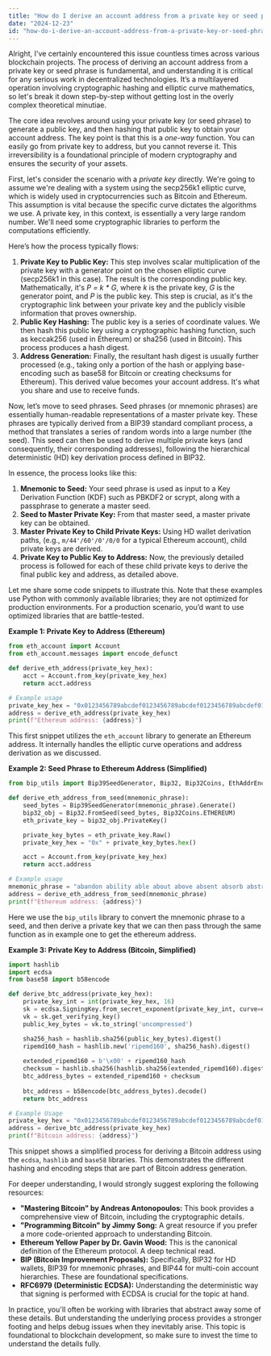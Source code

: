 ```yaml
---
title: "How do I derive an account address from a private key or seed phrase?"
date: "2024-12-23"
id: "how-do-i-derive-an-account-address-from-a-private-key-or-seed-phrase"
---
```


Alright,  I've certainly encountered this issue countless times across various blockchain projects. The process of deriving an account address from a private key or seed phrase is fundamental, and understanding it is critical for any serious work in decentralized technologies. It’s a multilayered operation involving cryptographic hashing and elliptic curve mathematics, so let's break it down step-by-step without getting lost in the overly complex theoretical minutiae.

The core idea revolves around using your private key (or seed phrase) to generate a public key, and then hashing that public key to obtain your account address. The key point is that this is a *one-way* function. You can easily go from private key to address, but you cannot reverse it. This irreversibility is a foundational principle of modern cryptography and ensures the security of your assets.

First, let's consider the scenario with a *private key* directly. We're going to assume we're dealing with a system using the secp256k1 elliptic curve, which is widely used in cryptocurrencies such as Bitcoin and Ethereum. This assumption is vital because the specific curve dictates the algorithms we use. A private key, in this context, is essentially a very large random number. We'll need some cryptographic libraries to perform the computations efficiently.

Here’s how the process typically flows:

1.  **Private Key to Public Key:** This step involves scalar multiplication of the private key with a generator point on the chosen elliptic curve (secp256k1 in this case). The result is the corresponding public key. Mathematically, it's *P = k * G*, where *k* is the private key, *G* is the generator point, and *P* is the public key. This step is crucial, as it's the cryptographic link between your private key and the publicly visible information that proves ownership.
2.  **Public Key Hashing:** The public key is a series of coordinate values. We then hash this public key using a cryptographic hashing function, such as keccak256 (used in Ethereum) or sha256 (used in Bitcoin). This process produces a hash digest.
3.  **Address Generation:** Finally, the resultant hash digest is usually further processed (e.g., taking only a portion of the hash or applying base-encoding such as base58 for Bitcoin or creating checksums for Ethereum). This derived value becomes your account address. It's what you share and use to receive funds.

Now, let’s move to seed phrases. Seed phrases (or mnemonic phrases) are essentially human-readable representations of a master private key. These phrases are typically derived from a BIP39 standard compliant process, a method that translates a series of random words into a large number (the seed). This seed can then be used to derive multiple private keys (and consequently, their corresponding addresses), following the hierarchical deterministic (HD) key derivation process defined in BIP32.

In essence, the process looks like this:

1.  **Mnemonic to Seed:** Your seed phrase is used as input to a Key Derivation Function (KDF) such as PBKDF2 or scrypt, along with a passphrase to generate a master seed.
2.  **Seed to Master Private Key:** From that master seed, a master private key can be obtained.
3.  **Master Private Key to Child Private Keys:** Using HD wallet derivation paths, (e.g., `m/44'/60'/0'/0/0` for a typical Ethereum account), child private keys are derived.
4.  **Private Key to Public Key to Address:** Now, the previously detailed process is followed for each of these child private keys to derive the final public key and address, as detailed above.

Let me share some code snippets to illustrate this. Note that these examples use Python with commonly available libraries; they are not optimized for production environments. For a production scenario, you’d want to use optimized libraries that are battle-tested.

**Example 1: Private Key to Address (Ethereum)**

```python
from eth_account import Account
from eth_account.messages import encode_defunct

def derive_eth_address(private_key_hex):
    acct = Account.from_key(private_key_hex)
    return acct.address

# Example usage
private_key_hex = "0x0123456789abcdef0123456789abcdef0123456789abcdef0123456789abcdef"
address = derive_eth_address(private_key_hex)
print(f"Ethereum address: {address}")
```

This first snippet utilizes the `eth_account` library to generate an Ethereum address. It internally handles the elliptic curve operations and address derivation as we discussed.

**Example 2: Seed Phrase to Ethereum Address (Simplified)**

```python
from bip_utils import Bip39SeedGenerator, Bip32, Bip32Coins, EthAddrEncoder, PrivateKey

def derive_eth_address_from_seed(mnemonic_phrase):
    seed_bytes = Bip39SeedGenerator(mnemonic_phrase).Generate()
    bip32_obj = Bip32.FromSeed(seed_bytes, Bip32Coins.ETHEREUM)
    eth_private_key = bip32_obj.PrivateKey()

    private_key_bytes = eth_private_key.Raw()
    private_key_hex = "0x" + private_key_bytes.hex()

    acct = Account.from_key(private_key_hex)
    return acct.address

# Example usage
mnemonic_phrase = "abandon ability able about above absent absorb abstract access accident account" # just for illustration purposes
address = derive_eth_address_from_seed(mnemonic_phrase)
print(f"Ethereum address: {address}")
```

Here we use the `bip_utils` library to convert the mnemonic phrase to a seed, and then derive a private key that we can then pass through the same function as in example one to get the ethereum address.

**Example 3: Private Key to Address (Bitcoin, Simplified)**

```python
import hashlib
import ecdsa
from base58 import b58encode

def derive_btc_address(private_key_hex):
    private_key_int = int(private_key_hex, 16)
    sk = ecdsa.SigningKey.from_secret_exponent(private_key_int, curve=ecdsa.SECP256k1)
    vk = sk.get_verifying_key()
    public_key_bytes = vk.to_string('uncompressed')

    sha256_hash = hashlib.sha256(public_key_bytes).digest()
    ripemd160_hash = hashlib.new('ripemd160', sha256_hash).digest()
    
    extended_ripemd160 = b'\x00' + ripemd160_hash
    checksum = hashlib.sha256(hashlib.sha256(extended_ripemd160).digest()).digest()[:4]
    btc_address_bytes = extended_ripemd160 + checksum
    
    btc_address = b58encode(btc_address_bytes).decode()
    return btc_address

# Example Usage
private_key_hex = "0x0123456789abcdef0123456789abcdef0123456789abcdef0123456789abcdef"
address = derive_btc_address(private_key_hex)
print(f"Bitcoin address: {address}")
```

This snippet shows a simplified process for deriving a Bitcoin address using the `ecdsa`, `hashlib` and `base58` libraries. This demonstrates the different hashing and encoding steps that are part of Bitcoin address generation.

For deeper understanding, I would strongly suggest exploring the following resources:

*   **"Mastering Bitcoin" by Andreas Antonopoulos:** This book provides a comprehensive view of Bitcoin, including the cryptographic details.
*   **"Programming Bitcoin" by Jimmy Song:** A great resource if you prefer a more code-oriented approach to understanding Bitcoin.
*   **Ethereum Yellow Paper by Dr. Gavin Wood:** This is the canonical definition of the Ethereum protocol. A deep technical read.
*   **BIP (Bitcoin Improvement Proposals):** Specifically, BIP32 for HD wallets, BIP39 for mnemonic phrases, and BIP44 for multi-coin account hierarchies. These are foundational specifications.
*   **RFC6979 (Deterministic ECDSA):** Understanding the deterministic way that signing is performed with ECDSA is crucial for the topic at hand.

In practice, you'll often be working with libraries that abstract away some of these details. But understanding the underlying process provides a stronger footing and helps debug issues when they inevitably arise. This topic is foundational to blockchain development, so make sure to invest the time to understand the details fully.
